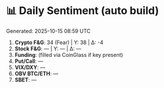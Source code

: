 # 📊 Daily Sentiment (auto build)
Generated: 2025-10-15 08:59 UTC

1) **Crypto F&G**: 34 (Fear) | Y: 38 | Δ: -4
2) **Stock F&G**: — | Y: — | Δ: —
3) **Funding**: (filled via CoinGlass if key present)
4) **Put/Call**: —
5) **VIX/DXY**: —
6) **OBV BTC/ETH**: —
7) **SBET**: —
